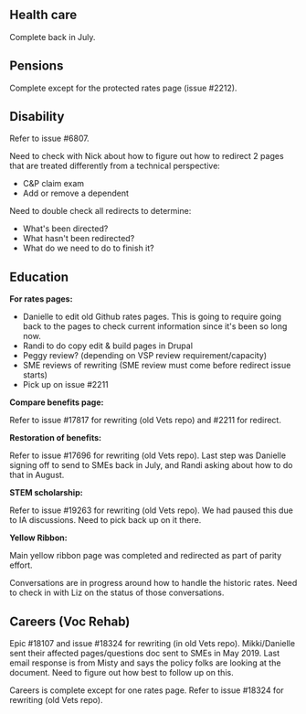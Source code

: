 
## Health care

Complete back in July.

## Pensions

Complete except for the protected rates page (issue #2212).

## Disability

Refer to issue #6807.

Need to check with Nick about how to figure out how to redirect 2 pages that are treated differently from a technical perspective:
- C&P claim exam
- Add or remove a dependent

Need to double check all redirects to determine:
- What's been directed?
- What hasn't been redirected?
- What do we need to do to finish it?

## Education

**For rates pages:**
- Danielle to edit old Github rates pages. This is going to require going back to the pages to check current information since it's been so long now.
- Randi to do copy edit & build pages in Drupal
- Peggy review? (depending on VSP review requirement/capacity)
- SME reviews of rewriting (SME review must come before redirect issue starts)
- Pick up on issue #2211

**Compare benefits page:**

Refer to issue #17817 for rewriting (old Vets repo) and #2211 for redirect.

**Restoration of benefits:**

Refer to issue #17696 for rewriting (old Vets repo). Last step was Danielle signing off to send to SMEs back in July, and Randi asking about how to do that in August.

**STEM scholarship:**

Refer to issue #19263 for rewriting (old Vets repo). We had paused this due to IA discussions. Need to pick back up on it there.

**Yellow Ribbon:**

Main yellow ribbon page was completed and redirected as part of parity effort.

Conversations are in progress around how to handle the historic rates. Need to check in with Liz on the status of those conversations. 

## Careers (Voc Rehab)

Epic #18107 and issue #18324 for rewriting (in old Vets repo). Mikki/Danielle sent their affected pages/questions doc sent to SMEs in May 2019. Last email response is from Misty and says the policy folks are looking at the document. Need to figure out how best to follow up on this.

Careers is complete except for one rates page. Refer to issue #18324 for rewriting (old Vets repo).

